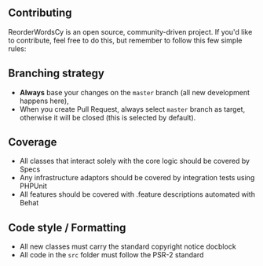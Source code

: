 
Contributing
-------------

ReorderWordsCy is an open source, community-driven project. If you'd like to contribute,
feel free to do this, but remember to follow this few simple rules:

## Branching strategy

- __Always__ base your changes on the `master` branch (all new development happens here),
- When you create Pull Request, always select `master` branch as target, otherwise it
will be closed (this is selected by default).

## Coverage

- All classes that interact solely with the core logic should be covered by Specs
- Any infrastructure adaptors should be covered by integration tests using PHPUnit
- All features should be covered with .feature descriptions automated with Behat

## Code style / Formatting

- All new classes must carry the standard copyright notice docblock
- All code in the `src` folder must follow the PSR-2 standard
